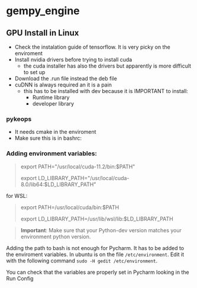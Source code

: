 # gempy_engine


## GPU Install in Linux  


- Check the instalation guide of tensorflow. It is very picky on the enviroment
- Install nvidia drivers before trying to install cuda
    - the cuda installer has also the drivers but apparently is more difficult to set up
- Download the .run file instead the deb file
- cuDNN is always required an it is a pain
  + this has to be installed with dev because it is IMPORTANT to install:
    - Runtime library
    - developer library
  
### pykeops
  - It needs cmake in the enviroment
  - Make sure this is in bashrc:


### Adding environment variables:

>  export PATH="/usr/local/cuda-11.2/bin:$PATH"
> 
>  export LD_LIBRARY_PATH="/usr/local/cuda-8.0/lib64:$LD_LIBRARY_PATH"

for WSL:
>  export PATH=/usr/local/cuda/bin:$PATH
> 
>  export LD_LIBRARY_PATH=/usr/lib/wsl/lib:$LD_LIBRARY_PATH

> **Important**: Make sure that your Python-dev version matches your environment python version.

Adding the path to bash is not enough for Pycharm. It has to be added to the enviroment variables. In ubuntu is on the file `/etc/environment`. Edit it with the following command `sudo -H gedit /etc/environment`.

You can check that the variables are properly set in Pycharm looking in the Run Config

